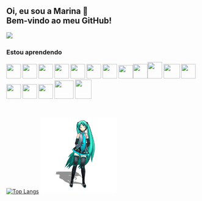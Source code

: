 <h2> Oi, eu sou a Marina 🐸 <br> Bem-vindo ao meu GitHub! </h2> <a href="https://www.linkedin.com/in/marina-k-e/">
  <img src="https://img.shields.io/badge/LinkedIn-0077B5?style=for-the-badge&logo=linkedin&logoColor=white"/>
</a>

### Estou aprendendo

<img src="https://cdn.jsdelivr.net/gh/devicons/devicon/icons/java/java-original.svg" width="38" height="38"/> <img src="https://cdn.jsdelivr.net/gh/devicons/devicon/icons/c/c-original.svg" width="38" height="38"/> <img src="https://cdn.jsdelivr.net/gh/devicons/devicon/icons/spring/spring-original.svg" width="38" height="38"/> <img src="https://cdn.jsdelivr.net/gh/devicons/devicon/icons/android/android-original.svg" width="38" height="38"/> <img src="https://cdn.jsdelivr.net/gh/devicons/devicon/icons/javascript/javascript-original.svg" width="38" height="38"/> <img src="https://cdn.jsdelivr.net/gh/devicons/devicon/icons/typescript/typescript-original.svg" width="38" height="38"/> <img src="https://cdn.jsdelivr.net/gh/devicons/devicon/icons/nodejs/nodejs-original.svg" width="38" height="38"/> <img src="https://cdn-icons-png.flaticon.com/512/2772/2772165.png" width="38" height="35"/><img src="https://cdn.jsdelivr.net/gh/devicons/devicon/icons/bulma/bulma-plain.svg" width="38" height="38"/><img src="https://cdn.jsdelivr.net/gh/devicons/devicon/icons/bootstrap/bootstrap-original.svg" width="38" height="43"/> <img src="https://cdn.jsdelivr.net/gh/devicons/devicon/icons/lua/lua-original-wordmark.svg" width="43" height="38"/> <img src="https://cdn.jsdelivr.net/gh/devicons/devicon/icons/python/python-original.svg" width="38" height="38"/> <img src="https://cdn.jsdelivr.net/gh/devicons/devicon/icons/html5/html5-original.svg" width="38" height="38"/> <img src="https://cdn.jsdelivr.net/gh/devicons/devicon/icons/css3/css3-original.svg" width="38" height="38"/> <img src="https://cdn.jsdelivr.net/gh/devicons/devicon/icons/php/php-original.svg" width="38" height="38"/> <img src="https://user-images.githubusercontent.com/3613230/41752586-476b0b24-7596-11e8-95fe-8fd3faa21e8a.png" width="50" height="48"/> <img src="https://cdn.freebiesupply.com/logos/large/2x/delphi-2-logo-png-transparent.png" width="43" height="50"/> 

<br>

[![Top Langs](https://github-readme-stats.vercel.app/api/top-langs/?username=Marinakrae&layout=compact&langs_count=10)](https://github.com/Marinakrae/github-readme-stats)                      <img src="https://github.com/Marinakrae/imagens_sites/blob/a9d2004328480e4ec647c0f3be6fde9997cebea9/miku.gif" height="200">
